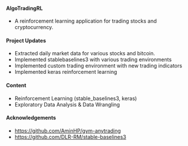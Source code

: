 #### AlgoTradingRL #### 
- A reinforcement learning application for trading stocks and cryptocurrency.

#### Project Updates #### 
- Extracted daily market data for various stocks and bitcoin.
- Implemented stablebaselines3 with various trading environments
- Implemented custom trading environment with new trading indicators
- Implemented keras reinforcement learning

#### Content #### 
- Reinforcement Learning (stable_baselines3, keras)
- Exploratory Data Analysis & Data Wrangling

#### Acknowledgements #### 
- https://github.com/AminHP/gym-anytrading
- https://github.com/DLR-RM/stable-baselines3
